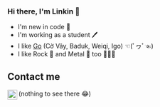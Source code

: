 ### Hi there, I'm Linkin 👋
- I'm new in code 👶
- I'm working as a student 🖊
- I like <a href="https://en.wikipedia.org/wiki/Go_(game)">Go</a> (Cờ Vây, Baduk, Weiqi, Igo) ☜(ﾟヮﾟ☜)
- I like Rock 🤘 and Metal 🤘 too 🎸🎸🎸

## Contact me
<img align="left" alt="" width="22px" src="https://cdn.jsdelivr.net/npm/simple-icons@v3/icons/facebook.svg" />(nothing to see there 😂)
